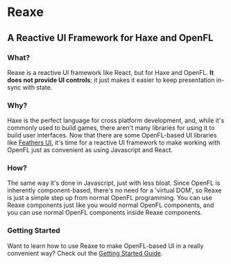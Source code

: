 # Reaxe
## A Reactive UI Framework for Haxe and OpenFL

### What?

Reaxe is a reactive UI framework like React, but for Haxe and OpenFL. **It does not provide UI controls**; it just makes it easier to keep presentation in-sync with state.

### Why?

Haxe is the perfect language for cross platform development, and, while it's commonly used to build games, there aren't many libraries for using it to build user interfaces. Now that there are some OpenFL-based UI libraries like [Feathers UI](https://feathersui.com), it's time for a reactive UI framework to make working with OpenFL just as convenient as using Javascript and React.

### How?

The same way it's done in Javascript, just with less bloat. Since OpenFL is inherently component-based, there's no need for a 'virtual DOM', so Reaxe is just a simple step up from normal OpenFL programming. You can use Reaxe components just like you would normal OpenFL components, and you can use normal OpenFL components inside Reaxe components.

### Getting Started

Want to learn how to use Reaxe to make OpenFL-based UI in a really convenient way? Check out the [Getting Started Guide](Learn.md).